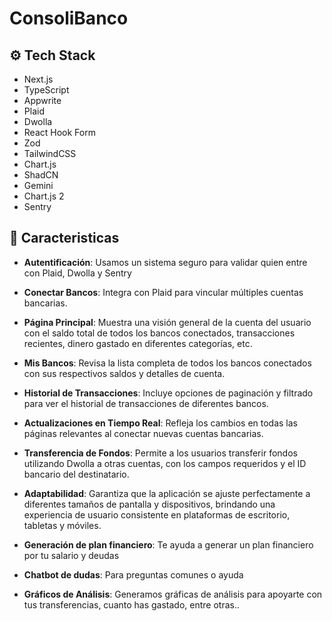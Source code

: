 # ConsoliBanco


## <a name="tech-stack">⚙️ Tech Stack</a>

- Next.js
- TypeScript
- Appwrite
- Plaid
- Dwolla
- React Hook Form
- Zod
- TailwindCSS
- Chart.js
- ShadCN
- Gemini
- Chart.js 2
- Sentry


## <a name="features">🔋 Caracteristicas </a>

- **Autentificación**: Usamos un sistema seguro para validar quien entre con Plaid, Dwolla y Sentry

- **Conectar Bancos**: Integra con Plaid para vincular múltiples cuentas bancarias.

- **Página Principal**: Muestra una visión general de la cuenta del usuario con el saldo total de todos los bancos conectados, transacciones recientes, dinero gastado en diferentes categorías, etc.

- **Mis Bancos**: Revisa la lista completa de todos los bancos conectados con sus respectivos saldos y detalles de cuenta.

- **Historial de Transacciones**: Incluye opciones de paginación y filtrado para ver el historial de transacciones de diferentes bancos.

- **Actualizaciones en Tiempo Real**: Refleja los cambios en todas las páginas relevantes al conectar nuevas cuentas bancarias.

- **Transferencia de Fondos**: Permite a los usuarios transferir fondos utilizando Dwolla a otras cuentas, con los campos requeridos y el ID bancario del destinatario.

- **Adaptabilidad**: Garantiza que la aplicación se ajuste perfectamente a diferentes tamaños de pantalla y dispositivos, brindando una experiencia de usuario consistente en plataformas de escritorio, tabletas y móviles.

- **Generación de plan financiero**: Te ayuda a generar un plan financiero por tu salario y deudas

- **Chatbot de dudas**: Para preguntas comunes o ayuda

- **Gráficos de Análisis**:  Generamos gráficas de análisis para apoyarte con tus transferencias, cuanto has gastado, entre otras..




